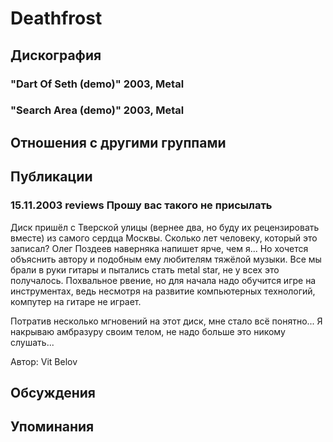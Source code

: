 # Deathfrost



## Дискография

### "Dart Of Seth (demo)" 2003, Metal



### "Search Area (demo)" 2003, Metal




## Отношения с другими группами


## Публикации

### 15.11.2003 reviews Прошу вас такого не присылать

<P>Диск пришёл с Тверской улицы&nbsp;(вернее два, но буду их рецензировать вместе) из самого сердца Москвы. Сколько лет человеку, который это записал? Олег Поздеев наверняка напишет ярче, чем я... Но хочется объяснить автору и подобным ему любителям тяжёлой музыки. Все мы брали в руки гитары и пытались стать metal star, не у всех это получалось. Похвальное рвение, но для начала надо обучится игре на инструментах, ведь несмотря на развитие компьютерных технологий, компутер на гитаре не играет. </P>
<P>Потратив несколько мгновений на этот диск, мне стало всё понятно... Я накрываю амбразуру своим телом, не надо больше это никому слушать...</P>
Автор: Vit Belov


## Обсуждения


## Упоминания

